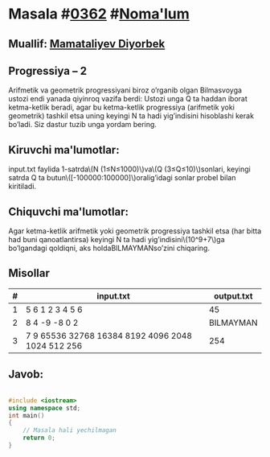 
<h1>Masala #<a href="https://robocontest.uz/tasks/0362">0362</a> #<a href="https://robocontest.uz/tasks?category=1">Noma'lum</a></h1>
<h2> Muallif: <a href="https://robocontest.uz/profile/diyorbek0621">Mamataliyev Diyorbek</a></h2>
<h2>Progressiya – 2</h2>
<p>Arifmetik va geometrik progressiyani biroz o’rganib olgan Bilmasvoyga ustozi endi yanada qiyinroq vazifa berdi: Ustozi unga Q ta haddan iborat ketma-ketlik beradi, agar bu ketma-ketlik progressiya (arifmetik yoki geometrik) tashkil etsa uning keyingi N ta hadi yig’indisini hisoblashi kerak bo’ladi. Siz dastur tuzib unga yordam bering.</p>
<h2>Kiruvchi ma'lumotlar:</h2>
<p>input.txt faylida 1-satrda\(N (1≤N≤1000)\)va\(Q (3≤Q≤10)\)sonlari, keyingi satrda Q ta butun\([-100000:100000]\)oralig’idagi sonlar probel bilan kiritiladi.</p>
<h2>Chiquvchi ma'lumotlar:</h2>
<p>Agar ketma-ketlik arifmetik yoki geometrik progressiya tashkil etsa (har bitta had buni qanoatlantirsa) keyingi N ta hadi yig’indisini\(10^9+7\)ga bo’lgandagi qoldiqni, aks holdaBILMAYMANso’zini chiqaring.</p>
<h2>Misollar</h2>
<table>
    <thead>
        <tr>
            <th>#</th>
            <th>input.txt</th>
            <th>output.txt</th>
        </tr>
    </thead>
    <tbody>
            <tr>
                <td>1</td>
                <td>5 6
1 2 3 4 5 6</td>
                <td>45</td>
            </tr>
            <tr>
                <td>2</td>
                <td>8 4
-9 -8 0 2</td>
                <td>BILMAYMAN</td>
            </tr>
            <tr>
                <td>3</td>
                <td>7 9
65536 32768 16384 8192 4096 2048 1024 512 256</td>
                <td>254</td>
            </tr>
    </tbody>
    </table>
    
<h2>Javob:</h2>

######
```cpp
#include <iostream>
using namespace std;
int main()
{
    // Masala hali yechilmagan
    return 0;
}
```
